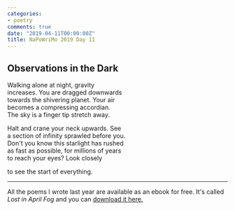 ```yaml
---
categories:
- poetry
comments: true
date: "2019-04-11T00:00:00Z"
title: NaPoWriMo 2019 Day 11
---
```

  
  
<h2>Observations in the Dark</h2>  
<!-- /wp:heading -->  

  
<p>Walking alone at night, gravity<br />  
increases. You are dragged downwards<br />  
towards the shivering planet. Your air<br />  
becomes a compressing accordian.<br />  
The sky is a finger tip stretch away.</p>  


  
<p>Halt and crane your neck upwards. See<br />  
a section of infinity sprawled before you.<br />  
Don't you know this starlight has rushed<br />  
as fast as possible, for millions of years<br />  
to reach your eyes? Look closely </p>  


  
<p>to see the start of everything.</p>  


 
<hr class="wp-block-separator"/>  
 

   
<p>All the poems I wrote last year are available as an ebook for free. It's called <em>Lost in April Fog </em>and you can <a href="/aprilfog/">download it here. </a></p>  

